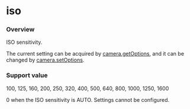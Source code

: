 # iso

### Overview

ISO sensitivity.

The current setting can be acquired by [camera.getOptions](../commands/camera.get_options.md), and it can be changed by [camera.setOptions](../commands/camera.set_options.md).

### Support value

100, 125, 160, 200, 250, 320, 400, 500, 640, 800, 1000, 1250, 1600

0 when the ISO sensitivity is AUTO. Settings cannot be configured.
